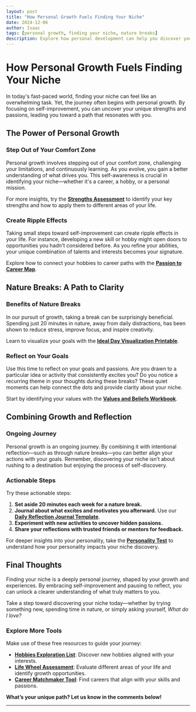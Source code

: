 ```yaml
---
layout: post
title: "How Personal Growth Fuels Finding Your Niche"
date: 2024-12-06
author: Isaac
tags: [personal growth, finding your niche, nature breaks]
description: Explore how personal development can help you discover your unique path or niche, and how taking breaks in nature can offer clarity and inspiration.
---
```


# How Personal Growth Fuels Finding Your Niche

In today's fast-paced world, finding your niche can feel like an overwhelming task. Yet, the journey often begins with personal growth. By focusing on self-improvement, you can uncover your unique strengths and passions, leading you toward a path that resonates with you.

## The Power of Personal Growth

### Step Out of Your Comfort Zone
Personal growth involves stepping out of your comfort zone, challenging your limitations, and continuously learning. As you evolve, you gain a better understanding of what drives you. This self-awareness is crucial in identifying your niche—whether it's a career, a hobby, or a personal mission.

For more insights, try the **[Strengths Assessment](downloads/Strengths-Assessment.pdf)** to identify your key strengths and how to apply them to different areas of your life.

### Create Ripple Effects
Taking small steps toward self-improvement can create ripple effects in your life. For instance, developing a new skill or hobby might open doors to opportunities you hadn't considered before. As you refine your abilities, your unique combination of talents and interests becomes your signature.

Explore how to connect your hobbies to career paths with the **[Passion to Career Map](downloads/Career_Map_Guide.pdf)**.

## Nature Breaks: A Path to Clarity

### Benefits of Nature Breaks
In our pursuit of growth, taking a break can be surprisingly beneficial. Spending just 20 minutes in nature, away from daily distractions, has been shown to reduce stress, improve focus, and inspire creativity.

Learn to visualize your goals with the **[Ideal Day Visualization Printable](downloads/ideal_day_visualization_printable.pdf)**.

### Reflect on Your Goals
Use this time to reflect on your goals and passions. Are you drawn to a particular idea or activity that consistently excites you? Do you notice a recurring theme in your thoughts during these breaks? These quiet moments can help connect the dots and provide clarity about your niche.

Start by identifying your values with the **[Values and Beliefs Workbook](downloads/values_beliefs_workbook.pdf)**.

## Combining Growth and Reflection

### Ongoing Journey
Personal growth is an ongoing journey. By combining it with intentional reflection—such as through nature breaks—you can better align your actions with your goals. Remember, discovering your niche isn’t about rushing to a destination but enjoying the process of self-discovery.

### Actionable Steps
Try these actionable steps:
1. **Set aside 20 minutes each week for a nature break.**
2. **Journal about what excites and motivates you afterward.** Use our **[Daily Reflection Journal Template](downloads/Daily-Reflection-Journal.pdf)**.
3. **Experiment with new activities to uncover hidden passions.**
4. **Share your reflections with trusted friends or mentors for feedback.**

For deeper insights into your personality, take the **[Personality Test](personality-test.html)** to understand how your personality impacts your niche discovery.

## Final Thoughts

Finding your niche is a deeply personal journey, shaped by your growth and experiences. By embracing self-improvement and pausing to reflect, you can unlock a clearer understanding of what truly matters to you.

Take a step toward discovering your niche today—whether by trying something new, spending time in nature, or simply asking yourself, *What do I love?*

### Explore More Tools
Make use of these free resources to guide your journey:
- **[Hobbies Exploration List](downloads/Hobbies-Exploration-List.pdf)**: Discover new hobbies aligned with your interests.
- **[Life Wheel Assessment](life-wheel-assessment.html)**: Evaluate different areas of your life and identify growth opportunities.
- **[Career Matchmaker Tool](career-matchmaker.html)**: Find careers that align with your skills and passions.

**What’s your unique path? Let us know in the comments below!**

---

